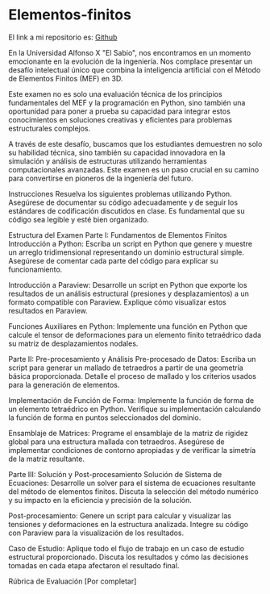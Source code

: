 # Elementos-finitos
El link a mi repositorio es: [Github](https://github.com/crltsnch/Elementos-finitos)

En la Universidad Alfonso X "El Sabio", nos encontramos en un momento emocionante en la evolución de la ingeniería. Nos complace presentar un desafío intelectual único que combina la inteligencia artificial con el Método de Elementos Finitos (MEF) en 3D.

Este examen no es solo una evaluación técnica de los principios fundamentales del MEF y la programación en Python, sino también una oportunidad para poner a prueba su capacidad para integrar estos conocimientos en soluciones creativas y eficientes para problemas estructurales complejos.

A través de este desafío, buscamos que los estudiantes demuestren no solo su habilidad técnica, sino también su capacidad innovadora en la simulación y análisis de estructuras utilizando herramientas computacionales avanzadas. Este examen es un paso crucial en su camino para convertirse en pioneros de la ingeniería del futuro.

Instrucciones
Resuelva los siguientes problemas utilizando Python. Asegúrese de documentar su código adecuadamente y de seguir los estándares de codificación discutidos en clase. Es fundamental que su código sea legible y esté bien organizado.

Estructura del Examen
Parte I: Fundamentos de Elementos Finitos
Introducción a Python: Escriba un script en Python que genere y muestre un arreglo tridimensional representando un dominio estructural simple. Asegúrese de comentar cada parte del código para explicar su funcionamiento.

Introducción a Paraview: Desarrolle un script en Python que exporte los resultados de un análisis estructural (presiones y desplazamientos) a un formato compatible con Paraview. Explique cómo visualizar estos resultados en Paraview.

Funciones Auxiliares en Python: Implemente una función en Python que calcule el tensor de deformaciones para un elemento finito tetraédrico dada su matriz de desplazamientos nodales.

Parte II: Pre-procesamiento y Análisis
Pre-procesado de Datos: Escriba un script para generar un mallado de tetraedros a partir de una geometría básica proporcionada. Detalle el proceso de mallado y los criterios usados para la generación de elementos.

Implementación de Función de Forma: Implemente la función de forma de un elemento tetraédrico en Python. Verifique su implementación calculando la función de forma en puntos seleccionados del dominio.

Ensamblaje de Matrices: Programe el ensamblaje de la matriz de rigidez global para una estructura mallada con tetraedros. Asegúrese de implementar condiciones de contorno apropiadas y de verificar la simetría de la matriz resultante.

Parte III: Solución y Post-procesamiento
Solución de Sistema de Ecuaciones: Desarrolle un solver para el sistema de ecuaciones resultante del método de elementos finitos. Discuta la selección del método numérico y su impacto en la eficiencia y precisión de la solución.

Post-procesamiento: Genere un script para calcular y visualizar las tensiones y deformaciones en la estructura analizada. Integre su código con Paraview para la visualización de los resultados.

Caso de Estudio: Aplique todo el flujo de trabajo en un caso de estudio estructural proporcionado. Discuta los resultados y cómo las decisiones tomadas en cada etapa afectaron el resultado final.

Rúbrica de Evaluación
[Por completar]

